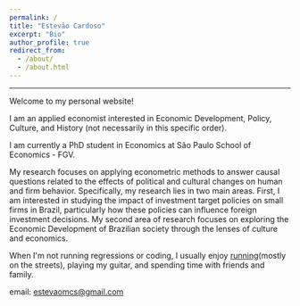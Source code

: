 ```yaml
---
permalink: /
title: "Estevão Cardoso"
excerpt: "Bio"
author_profile: true
redirect_from: 
  - /about/
  - /about.html
---
```

------
Welcome to my personal website!

I am an applied economist interested in Economic Development, Policy, Culture, and History (not necessarily in this specific order).

I am currently a PhD student in Economics at São Paulo School of Economics - FGV.

My research focuses on applying econometric methods to answer causal questions related to the effects of political and cultural changes on human and firm behavior. Specifically, my research lies in two main areas. First, I am interested in studying the impact of investment target policies on small firms in Brazil, particularly how these policies can influence foreign investment decisions. My second area of research focuses on exploring the Economic Development of Brazilian society through the lenses of culture and economics.

When I'm not running regressions or coding, I usually enjoy [running](https://www.strava.com/athletes/184366456)(mostly on the streets), playing my guitar, and spending time with friends and family.


email: estevaomcs@gmail.com
